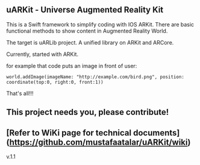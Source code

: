 uARKit - Universe Augmented Reality Kit
----------

This is a Swift framework to simplify coding with IOS ARKit.
There are basic functional methods to show content in Augmented Reality World.

The target is uARLib project. A unified library on ARKit and ARCore.

Currently, started with ARKit.

for example that code puts an image in front of user:

    world.addImage(imageName: "http://example.com/bird.png", position: coordinate(top:0, right:0, front:1))

That's all!!!


This project needs you, please contribute!
------
[Refer to WiKi page for technical documents] (https://github.com/mustafaatalar/uARKit/wiki)
---
v.1.1
